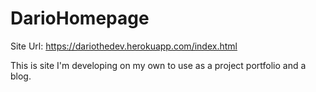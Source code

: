 # DarioHomepage

Site Url: https://dariothedev.herokuapp.com/index.html

This is site I'm developing on my own to use as a project portfolio and a blog.
